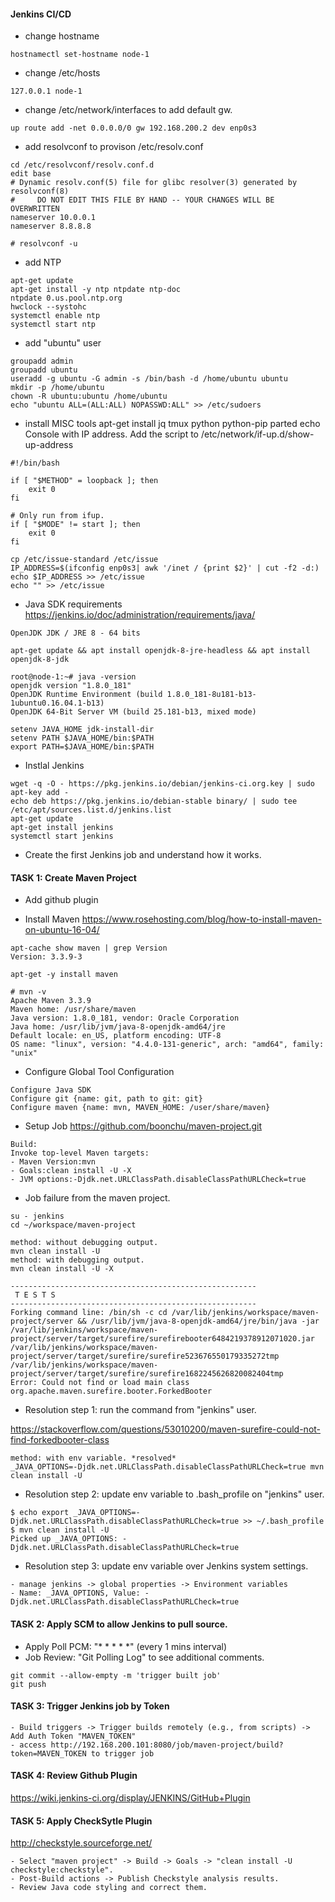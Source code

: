 #### Jenkins CI/CD
- change hostname
```
hostnamectl set-hostname node-1
```

- change /etc/hosts
```
127.0.0.1 node-1
```

- change /etc/network/interfaces to add default gw.
```
up route add -net 0.0.0.0/0 gw 192.168.200.2 dev enp0s3
```

- add resolvconf to provison /etc/resolv.conf
```
cd /etc/resolvconf/resolv.conf.d
edit base
# Dynamic resolv.conf(5) file for glibc resolver(3) generated by resolvconf(8)
#     DO NOT EDIT THIS FILE BY HAND -- YOUR CHANGES WILL BE OVERWRITTEN
nameserver 10.0.0.1
nameserver 8.8.8.8

# resolvconf -u
```

- add NTP
```
apt-get update
apt-get install -y ntp ntpdate ntp-doc
ntpdate 0.us.pool.ntp.org
hwclock --systohc
systemctl enable ntp
systemctl start ntp
```

- add "ubuntu" user
```
groupadd admin
groupadd ubuntu
useradd -g ubuntu -G admin -s /bin/bash -d /home/ubuntu ubuntu
mkdir -p /home/ubuntu
chown -R ubuntu:ubuntu /home/ubuntu
echo "ubuntu ALL=(ALL:ALL) NOPASSWD:ALL" >> /etc/sudoers
```

- install MISC tools
apt-get install jq tmux python python-pip parted
echo Console with IP address. Add the script to /etc/network/if-up.d/show-up-address
```
#!/bin/bash

if [ "$METHOD" = loopback ]; then
    exit 0
fi

# Only run from ifup.
if [ "$MODE" != start ]; then
    exit 0
fi

cp /etc/issue-standard /etc/issue
IP_ADDRESS=$(ifconfig enp0s3| awk '/inet / {print $2}' | cut -f2 -d:)
echo $IP_ADDRESS >> /etc/issue
echo "" >> /etc/issue
```

- Java SDK requirements
https://jenkins.io/doc/administration/requirements/java/
```
OpenJDK JDK / JRE 8 - 64 bits
```
```
apt-get update && apt install openjdk-8-jre-headless && apt install openjdk-8-jdk

root@node-1:~# java -version
openjdk version "1.8.0_181"
OpenJDK Runtime Environment (build 1.8.0_181-8u181-b13-1ubuntu0.16.04.1-b13)
OpenJDK 64-Bit Server VM (build 25.181-b13, mixed mode)
```
```
setenv JAVA_HOME jdk-install-dir
setenv PATH $JAVA_HOME/bin:$PATH
export PATH=$JAVA_HOME/bin:$PATH
```

- Instlal Jenkins
```
wget -q -O - https://pkg.jenkins.io/debian/jenkins-ci.org.key | sudo apt-key add -
echo deb https://pkg.jenkins.io/debian-stable binary/ | sudo tee /etc/apt/sources.list.d/jenkins.list
apt-get update
apt-get install jenkins
systemctl start jenkins
```

- Create the first Jenkins job and understand how it works.

#### TASK 1: Create Maven Project

- Add github plugin

- Install Maven
https://www.rosehosting.com/blog/how-to-install-maven-on-ubuntu-16-04/
```
apt-cache show maven | grep Version
Version: 3.3.9-3

apt-get -y install maven

# mvn -v
Apache Maven 3.3.9
Maven home: /usr/share/maven
Java version: 1.8.0_181, vendor: Oracle Corporation
Java home: /usr/lib/jvm/java-8-openjdk-amd64/jre
Default locale: en_US, platform encoding: UTF-8
OS name: "linux", version: "4.4.0-131-generic", arch: "amd64", family: "unix"
```

- Configure Global Tool Configuration
```
Configure Java SDK
Configure git {name: git, path to git: git}
Configure maven {name: mvn, MAVEN_HOME: /user/share/maven}
```

- Setup Job
https://github.com/boonchu/maven-project.git
```
Build:
Invoke top-level Maven targets:
- Maven Version:mvn
- Goals:clean install -U -X
- JVM options:-Djdk.net.URLClassPath.disableClassPathURLCheck=true
```

- Job failure from the maven project.
```
su - jenkins
cd ~/workspace/maven-project

method: without debugging output.
mvn clean install -U 
method: with debugging output.
mvn clean install -U -X 

-------------------------------------------------------
 T E S T S
-------------------------------------------------------
Forking command line: /bin/sh -c cd /var/lib/jenkins/workspace/maven-project/server && /usr/lib/jvm/java-8-openjdk-amd64/jre/bin/java -jar /var/lib/jenkins/workspace/maven-project/server/target/surefire/surefirebooter6484219378912071020.jar /var/lib/jenkins/workspace/maven-project/server/target/surefire/surefire523676550179335272tmp /var/lib/jenkins/workspace/maven-project/server/target/surefire/surefire1682245626820082404tmp
Error: Could not find or load main class org.apache.maven.surefire.booter.ForkedBooter
```

- Resolution step 1: run the command from "jenkins" user.

https://stackoverflow.com/questions/53010200/maven-surefire-could-not-find-forkedbooter-class
```
method: with env variable. *resolved*
_JAVA_OPTIONS=-Djdk.net.URLClassPath.disableClassPathURLCheck=true mvn clean install -U
```
- Resolution step 2: update env variable to .bash_profile on "jenkins" user.
```
$ echo export _JAVA_OPTIONS=-Djdk.net.URLClassPath.disableClassPathURLCheck=true >> ~/.bash_profile
$ mvn clean install -U
Picked up _JAVA_OPTIONS: -Djdk.net.URLClassPath.disableClassPathURLCheck=true
```
- Resolution step 3: update env variable over Jenkins system settings.
```
- manage jenkins -> global properties -> Environment variables 
- Name: _JAVA_OPTIONS, Value: -Djdk.net.URLClassPath.disableClassPathURLCheck=true
```

#### TASK 2: Apply SCM to allow Jenkins to pull source.

- Apply Poll PCM: "* * * * *" (every 1 mins interval)
- Job Review: "Git Polling Log" to see additional comments.

```
git commit --allow-empty -m 'trigger built job'
git push
```

#### TASK 3: Trigger Jenkins job by Token
```
- Build triggers -> Trigger builds remotely (e.g., from scripts) -> Add Auth Token "MAVEN_TOKEN"
- access http://192.168.200.101:8080/job/maven-project/build?token=MAVEN_TOKEN to trigger job
```

#### TASK 4: Review Github Plugin
https://wiki.jenkins-ci.org/display/JENKINS/GitHub+Plugin

#### TASK 5: Apply CheckSytle Plugin
http://checkstyle.sourceforge.net/

```
- Select "maven project" -> Build -> Goals -> "clean install -U checkstyle:checkstyle".
- Post-Build actions -> Publish Checkstyle analysis results.
- Review Java code styling and correct them.
```
